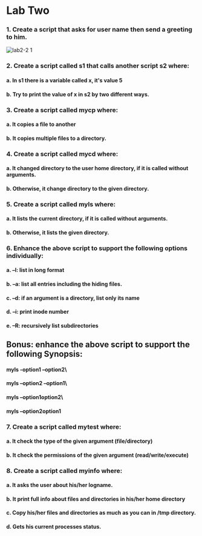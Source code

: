# Lab Two
### 1. Create a script that asks for user name then send a greeting to him.
  ![lab2-2 1](https://github.com/ayamaher205/Bash_Script/assets/79773094/bce0e165-41ea-40c7-b438-dbdaf84098e5)
### 2. Create a script called s1 that calls another script s2 where:
#### a. In s1 there is a variable called x, it's value 5
#### b. Try to print the value of x in s2 by two different ways.
### 3. Create a script called mycp where:
#### a. It copies a file to another
#### b. It copies multiple files to a directory.
### 4. Create a script called mycd where:
#### a. It changed directory to the user home directory, if it is called without arguments.
#### b. Otherwise, it change directory to the given directory.
### 5. Create a script called myls where:
#### a. It lists the current directory, if it is called without arguments.
#### b. Otherwise, it lists the given directory.
### 6. Enhance the above script to support the following options individually:
#### a. –l: list in long format
#### b. –a: list all entries including the hiding files.
#### c. –d: if an argument is a directory, list only its name
#### d. –i: print inode number
#### e. –R: recursively list subdirectories
## Bonus: enhance the above script to support the following Synopsis:
#### myls -option1 –option2\
#### myls –option2 –option1\
#### myls –option1option2\
#### myls –option2option1
### 7. Create a script called mytest where:
#### a. It check the type of the given argument (file/directory)
#### b. It check the permissions of the given argument (read/write/execute)
### 8. Create a script called myinfo where:
#### a. It asks the user about his/her logname.
#### b. It print full info about files and directories in his/her home directory
#### c. Copy his/her files and directories as much as you can in /tmp directory.
#### d. Gets his current processes status.